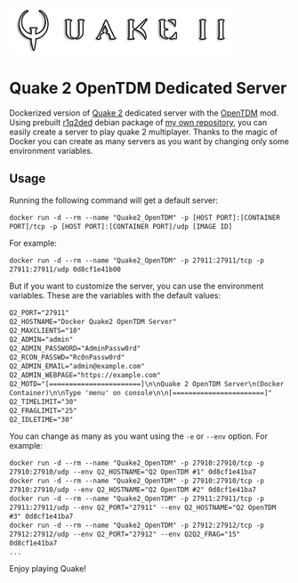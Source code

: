 ![Quake 2 logo](q2logo.png)

# Quake 2 OpenTDM Dedicated Server

Dockerized version of [Quake 2](https://es.wikipedia.org/wiki/Quake_II)  dedicated server with the [OpenTDM](http://opentdm.net/) mod. Using prebuilt [r1q2ded](https://github.com/tastyspleen/r1q2-archive) debian package of [my own repository](https://apt.fortu.io/en.index.html), you can easily create a server to play quake 2 multiplayer. Thanks to the magic of Docker you can create as many servers as you want by changing only some environment variables.

## Usage

Running the following command will get a default server:

```
docker run -d --rm --name "Quake2_OpenTDM" -p [HOST PORT]:[CONTAINER PORT]/tcp -p [HOST PORT]:[CONTAINER PORT]/udp [IMAGE ID]
```

For example:

```
docker run -d --rm --name "Quake2_OpenTDM" -p 27911:27911/tcp -p 27911:27911/udp 0d8cf1e41b00
```

But if you want to customize the server, you can use the environment variables. These are the variables with the default values:

```
Q2_PORT="27911"
Q2_HOSTNAME="Docker Quake2 OpenTDM Server"
Q2_MAXCLIENTS="10"
Q2_ADMIN="admin"
Q2_ADMIN_PASSWORD="AdminPassw0rd"
Q2_RCON_PASSWD="Rc0nPassw0rd"
Q2_ADMIN_EMAIL="admin@example.com"
Q2_ADMIN_WEBPAGE="https://example.com"
Q2_MOTD="[=======================]\n\nQuake 2 OpenTDM Server\n(Docker Container)\n\nType 'menu' on console\n\n[=======================]"
Q2_TIMELIMIT="30"
Q2_FRAGLIMIT="25"
Q2_IDLETIME="30"
```

You can change as many as you want using the `-e` or `--env` option. For example:

```
docker run -d --rm --name "Quake2_OpenTDM" -p 27910:27910/tcp -p 27910:27910/udp --env Q2_HOSTNAME="Q2 OpenTDM #1" 0d8cf1e41ba7
docker run -d --rm --name "Quake2_OpenTDM" -p 27910:27910/tcp -p 27910:27910/udp --env Q2_HOSTNAME="Q2 OpenTDM #2" 0d8cf1e41ba7
docker run -d --rm --name "Quake2_OpenTDM" -p 27911:27911/tcp -p 27911:27911/udp --env Q2_PORT="27911" --env Q2_HOSTNAME="Q2 OpenTDM #3" 0d8cf1e41ba7
docker run -d --rm --name "Quake2_OpenTDM" -p 27912:27912/tcp -p 27912:27912/udp --env Q2_PORT="27912" --env Q2Q2_FRAG="15" 0d8cf1e41ba7
...
```

Enjoy playing Quake!
